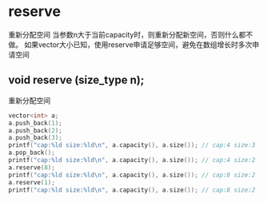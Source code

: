 # reserve
重新分配空间
当参数n大于当前capacity时，则重新分配新空间，否则什么都不做。
如果vector大小已知，使用reserve申请足够空间，避免在数组增长时多次申请空间

## void reserve (size_type n);
重新分配空间
```cpp
vector<int> a;
a.push_back(1);
a.push_back(2);
a.push_back(3);
printf("cap:%ld size:%ld\n", a.capacity(), a.size()); // cap:4 size:3
a.pop_back();
printf("cap:%ld size:%ld\n", a.capacity(), a.size()); // cap:4 size:2
a.reserve(8);
printf("cap:%ld size:%ld\n", a.capacity(), a.size()); // cap:8 size:2
a.reserve(1);
printf("cap:%ld size:%ld\n", a.capacity(), a.size()); // cap:8 size:2
```